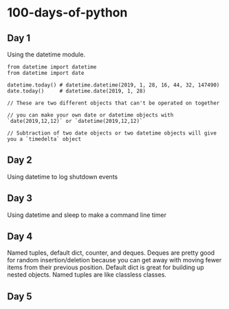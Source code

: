 # 100-days-of-python

## Day 1
Using the datetime module. 

```
from datetime import datetime
from datetime import date

datetime.today() # datetime.datetime(2019, 1, 28, 16, 44, 32, 147490)
date.today() 	 # datetime.date(2019, 1, 28)

// These are two different objects that can't be operated on together

// you can make your own date or datetime objects with `date(2019,12,12)` or `datetime(2019,12,12)`

// Subtraction of two date objects or two datetime objects will give you a `timedelta` object
```
## Day 2
Using datetime to log shutdown events

## Day 3
Using datetime and sleep to make a command line timer

## Day 4
Named tuples, default dict, counter, and deques. Deques are pretty good for random insertion/deletion because you can get away with moving fewer items from their previous position. Default dict is great for building up nested objects. Named tuples are like classless classes.  

## Day 5

